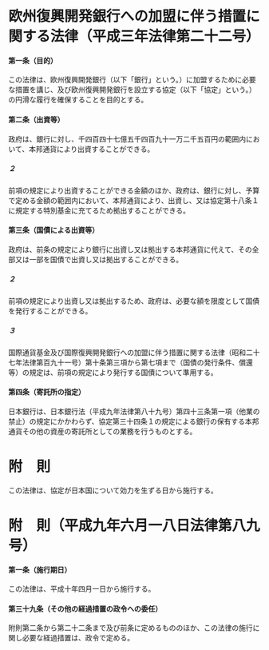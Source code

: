 # 欧州復興開発銀行への加盟に伴う措置に関する法律（平成三年法律第二十二号）
#### 第一条（目的）
この法律は、欧州復興開発銀行（以下「銀行」という。）に加盟するために必要な措置を講じ、及び欧州復興開発銀行を設立する協定（以下「協定」という。）の円滑な履行を確保することを目的とする。
#### 第二条（出資等）
政府は、銀行に対し、千四百四十七億五千四百九十一万二千五百円の範囲内において、本邦通貨により出資することができる。
##### ２
前項の規定により出資することができる金額のほか、政府は、銀行に対し、予算で定める金額の範囲内において、本邦通貨により、出資し、又は協定第十八条１に規定する特別基金に充てるため拠出することができる。
#### 第三条（国債による出資等）
政府は、前条の規定により銀行に出資し又は拠出する本邦通貨に代えて、その全部又は一部を国債で出資し又は拠出することができる。
##### ２
前項の規定により出資し又は拠出するため、政府は、必要な額を限度として国債を発行することができる。
##### ３
国際通貨基金及び国際復興開発銀行への加盟に伴う措置に関する法律（昭和二十七年法律第百九十一号）第十条第三項から第七項まで（国債の発行条件、償還等）の規定は、前項の規定により発行する国債について準用する。
#### 第四条（寄託所の指定）
日本銀行は、日本銀行法（平成九年法律第八十九号）第四十三条第一項（他業の禁止）の規定にかかわらず、協定第三十四条１の規定による銀行の保有する本邦通貨その他の資産の寄託所としての業務を行うものとする。
# 附　則
この法律は、協定が日本国について効力を生ずる日から施行する。
# 附　則（平成九年六月一八日法律第八九号）
#### 第一条（施行期日）
この法律は、平成十年四月一日から施行する。
#### 第三十九条（その他の経過措置の政令への委任）
附則第二条から第二十二条まで及び前条に定めるもののほか、この法律の施行に関し必要な経過措置は、政令で定める。
